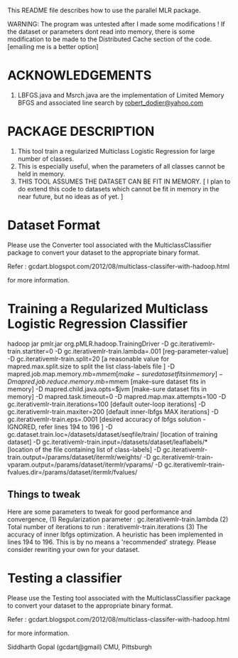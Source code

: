 This README file describes how to use the parallel MLR package.

WARNING: The program was untested after I made some modifications ! If the
dataset or parameters dont read into memory, there is some modification to be
made to the Distributed Cache section of the code.
[emailing me is a better option]

ACKNOWLEDGEMENTS
================

1. LBFGS.java and Msrch.java are the implementation
   of Limited Memory BFGS and associated line search by robert_dodier@yahoo.com	
   
# PACKAGE DESCRIPTION


1. This tool train a regularized Multiclass Logistic Regression for large number of classes.
2. This is especially useful, when the parameters of all classes cannot be held in memory.
3. THIS TOOL ASSUMES THE DATASET CAN BE FIT IN MEMORY.
    [ I plan to do extend this code to datasets which cannot be fit in memory
       in the near future, but no ideas as of yet. ]

# Dataset Format

Please use the Converter tool associated with the MulticlassClassifier package
to convert your dataset to the appropriate binary format.

Refer : gcdart.blogspot.com/2012/08/multiclass-classifer-with-hadoop.html

for more information.


# Training a Regularized Multiclass Logistic Regression Classifier


hadoop jar pmlr.jar org.pMLR.hadoop.TrainingDriver 
       -D gc.iterativemlr-train.startiter=0 
       -D gc.iterativemlr-train.lambda=.001 [reg-parameter-value]
       -D gc.iterativemlr-train.split=20 [a reasonable value for mapred.max.split.size to split the list class-labels file ]
       -D mapred.job.map.memory.mb=$mmem [make-sure dataset fits in memory]
       -D mapred.job.reduce.memory.mb=$mmem [make-sure dataset fits in memory]
       -D mapred.child.java.opts=$jvm [make-sure dataset fits in memory]
       -D mapred.task.timeout=0 
       -D mapred.map.max.attempts=100 
       -D gc.iterativemlr-train.iterations=100 [default outer-loop iterations]
       -D gc.iterativemlr-train.maxiter=200 [default inner-lbfgs MAX iterations]
       -D gc.iterativemlr-train.eps=.0001 [desired accuracy of lbfgs solution - IGNORED, refer lines 194 to 196 ]
       -D gc.dataset.train.loc=/datasets/dataset/seqfile/train/ [location of training dataset]
       -D gc.iterativemlr-train.input=/datasets/dataset/leaflabels/* [location of the file containing list of class-labels]
       -D gc.iterativemlr-train.output=/params/dataset/itermlr/weights/
       -D gc.iterativemlr-train-vparam.output=/params/dataset/itermlr/vparams/
       -D gc.iterativemlr-train-fvalues.dir=/params/dataset/itermlr/fvalues/

## Things to tweak

Here are some parameters to tweak for good performance and convergence,
(1) Regularization parameter : gc.iterativemlr-train.lambda
(2) Total number of iterations to run : iterativemlr-train.iterations
(3) The accuracy of inner lbfgs optimization. A heuristic has been implemented in lines 194 to 196.
    This is by no means a 'recommended' strategy. Please consider rewriting your own for your dataset.

# Testing a classifier


Please use the Testing tool associated with the MulticlassClassifier package
to convert your dataset to the appropriate binary format.

Refer : gcdart.blogspot.com/2012/08/multiclass-classifer-with-hadoop.html

for more information.

Siddharth Gopal (gcdart@gmail)
CMU, Pittsburgh
